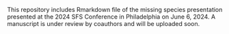 This repository includes Rmarkdown file of the missing species presentation presented at the 2024 SFS Conference in Philadelphia on June 6, 2024. A manuscript is under review by coauthors and will be uploaded soon.
